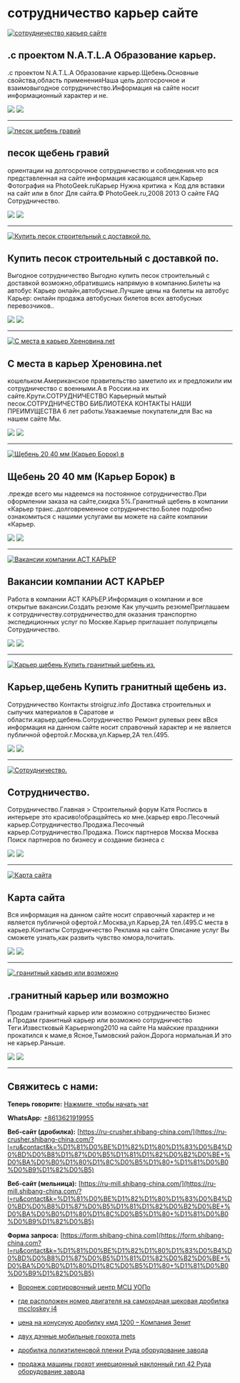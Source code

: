 # сотрудничество карьер сайте

<a href="https://swt.shibang-china.com/?l=ru&img&k=%D1%81%D0%BE%D1%82%D1%80%D1%83%D0%B4%D0%BD%D0%B8%D1%87%D0%B5%D1%81%D1%82%D0%B2%D0%BE+%D0%BA%D0%B0%D1%80%D1%8C%D0%B5%D1%80+%D1%81%D0%B0%D0%B9%D1%82%D0%B5" target="_blank">![сотрудничество карьер сайте](http://static.shibang-china.com/all-800x300/552.jpg)</a>

## .с проектом N.A.T.L.A Образование карьер.
.с проектом N.A.T.L.A Образование карьер.Щебень.Основные свойства,область примененияНаша цель долгосрочное и взаимовыгодное сотрудничество.Информация на сайте носит информационный характер и не.


<a href="https://whatsapp.shibangsoft.com/WhatsApp.php" target="_blank" title="WhatsApp">![](http://static.shibang-china.com/icon/whatsapp.png)</a> <a href="https://swt.shibang-china.com/?l=ru&icon&k=%D1%81%D0%BE%D1%82%D1%80%D1%83%D0%B4%D0%BD%D0%B8%D1%87%D0%B5%D1%81%D1%82%D0%B2%D0%BE+%D0%BA%D0%B0%D1%80%D1%8C%D0%B5%D1%80+%D1%81%D0%B0%D0%B9%D1%82%D0%B5" target="_blank">![](http://static.shibang-china.com/icon/chat-ru.png)</a>

---

<a href="https://swt.shibang-china.com/?l=ru&img&k=%D1%81%D0%BE%D1%82%D1%80%D1%83%D0%B4%D0%BD%D0%B8%D1%87%D0%B5%D1%81%D1%82%D0%B2%D0%BE+%D0%BA%D0%B0%D1%80%D1%8C%D0%B5%D1%80+%D1%81%D0%B0%D0%B9%D1%82%D0%B5" target="_blank">![песок щебень гравий](http://static.shibang-china.com/all-800x300/1048.jpg)</a>

## песок щебень гравий
ориентации на долгосрочное сотрудничество и соблюдения.что вся представленная на сайте информация касающаяся цен.Карьер Фотография на PhotoGeek.ruКарьер Нужна критика × Код для вставки на сайт или в блог Для сайта.© PhotoGeek.ru,2008 2013 О сайте FAQ Сотрудничество.


<a href="https://whatsapp.shibangsoft.com/WhatsApp.php" target="_blank" title="WhatsApp">![](http://static.shibang-china.com/icon/whatsapp.png)</a> <a href="https://swt.shibang-china.com/?l=ru&icon&k=%D1%81%D0%BE%D1%82%D1%80%D1%83%D0%B4%D0%BD%D0%B8%D1%87%D0%B5%D1%81%D1%82%D0%B2%D0%BE+%D0%BA%D0%B0%D1%80%D1%8C%D0%B5%D1%80+%D1%81%D0%B0%D0%B9%D1%82%D0%B5" target="_blank">![](http://static.shibang-china.com/icon/chat-ru.png)</a>

---

<a href="https://swt.shibang-china.com/?l=ru&img&k=%D1%81%D0%BE%D1%82%D1%80%D1%83%D0%B4%D0%BD%D0%B8%D1%87%D0%B5%D1%81%D1%82%D0%B2%D0%BE+%D0%BA%D0%B0%D1%80%D1%8C%D0%B5%D1%80+%D1%81%D0%B0%D0%B9%D1%82%D0%B5" target="_blank">![Купить песок строительный с доставкой по.](http://static.shibang-china.com/all-800x300/1414.jpg)</a>

## Купить песок строительный с доставкой по.
Выгодное сотрудничество Выгодно купить песок строительный с доставкой возможно,обратившись напрямую в компанию.Билеты на автобус Карьер онлайн,автобусные.Лучшие цены на билеты на автобус Карьер: онлайн продажа автобусных билетов всех автобусных перевозчиков..


<a href="https://whatsapp.shibangsoft.com/WhatsApp.php" target="_blank" title="WhatsApp">![](http://static.shibang-china.com/icon/whatsapp.png)</a> <a href="https://swt.shibang-china.com/?l=ru&icon&k=%D1%81%D0%BE%D1%82%D1%80%D1%83%D0%B4%D0%BD%D0%B8%D1%87%D0%B5%D1%81%D1%82%D0%B2%D0%BE+%D0%BA%D0%B0%D1%80%D1%8C%D0%B5%D1%80+%D1%81%D0%B0%D0%B9%D1%82%D0%B5" target="_blank">![](http://static.shibang-china.com/icon/chat-ru.png)</a>

---

<a href="https://swt.shibang-china.com/?l=ru&img&k=%D1%81%D0%BE%D1%82%D1%80%D1%83%D0%B4%D0%BD%D0%B8%D1%87%D0%B5%D1%81%D1%82%D0%B2%D0%BE+%D0%BA%D0%B0%D1%80%D1%8C%D0%B5%D1%80+%D1%81%D0%B0%D0%B9%D1%82%D0%B5" target="_blank">![С места в карьер Хреновина.net](http://static.shibang-china.com/all-800x300/1085.jpg)</a>

## С места в карьер Хреновина.net
кошельком.Американское правительство заметило их и предложили им сотрудничество с военными.А в России.на их сайте.Крути.СОТРУДНИЧЕСТВО  Карьерный мытый песок.СОТРУДНИЧЕСТВО БИБЛИОТЕКА КОНТАКТЫ НАШИ ПРЕИМУЩЕСТВА 6 лет работы.Уважаемые покупатели,для Вас на нашем сайте Мы.


<a href="https://whatsapp.shibangsoft.com/WhatsApp.php" target="_blank" title="WhatsApp">![](http://static.shibang-china.com/icon/whatsapp.png)</a> <a href="https://swt.shibang-china.com/?l=ru&icon&k=%D1%81%D0%BE%D1%82%D1%80%D1%83%D0%B4%D0%BD%D0%B8%D1%87%D0%B5%D1%81%D1%82%D0%B2%D0%BE+%D0%BA%D0%B0%D1%80%D1%8C%D0%B5%D1%80+%D1%81%D0%B0%D0%B9%D1%82%D0%B5" target="_blank">![](http://static.shibang-china.com/icon/chat-ru.png)</a>

---

<a href="https://swt.shibang-china.com/?l=ru&img&k=%D1%81%D0%BE%D1%82%D1%80%D1%83%D0%B4%D0%BD%D0%B8%D1%87%D0%B5%D1%81%D1%82%D0%B2%D0%BE+%D0%BA%D0%B0%D1%80%D1%8C%D0%B5%D1%80+%D1%81%D0%B0%D0%B9%D1%82%D0%B5" target="_blank">![Щебень 20 40 мм (Карьер Борок) в](http://static.shibang-china.com/all-800x300/1319.jpg)</a>

## Щебень 20 40 мм (Карьер Борок) в
.прежде всего мы надеемся на постоянное сотрудничество.При оформлении заказа на сайте,скидка 5%.Гранитный щебень в компании «Карьер транс..долговременное сотрудничество.Более подробно ознакомиться с нашими услугами вы можете на сайте компании «Карьер.


<a href="https://whatsapp.shibangsoft.com/WhatsApp.php" target="_blank" title="WhatsApp">![](http://static.shibang-china.com/icon/whatsapp.png)</a> <a href="https://swt.shibang-china.com/?l=ru&icon&k=%D1%81%D0%BE%D1%82%D1%80%D1%83%D0%B4%D0%BD%D0%B8%D1%87%D0%B5%D1%81%D1%82%D0%B2%D0%BE+%D0%BA%D0%B0%D1%80%D1%8C%D0%B5%D1%80+%D1%81%D0%B0%D0%B9%D1%82%D0%B5" target="_blank">![](http://static.shibang-china.com/icon/chat-ru.png)</a>

---

<a href="https://swt.shibang-china.com/?l=ru&img&k=%D1%81%D0%BE%D1%82%D1%80%D1%83%D0%B4%D0%BD%D0%B8%D1%87%D0%B5%D1%81%D1%82%D0%B2%D0%BE+%D0%BA%D0%B0%D1%80%D1%8C%D0%B5%D1%80+%D1%81%D0%B0%D0%B9%D1%82%D0%B5" target="_blank">![Вакансии компании АСТ КАРЬЕР](http://static.shibang-china.com/all-800x300/542.jpg)</a>

## Вакансии компании АСТ КАРЬЕР
Работа в компании АСТ КАРЬЕР.Информация о компании и все открытые вакансии.Создать резюме Как улучшить резюмеПриглашаем к сотрудничеству.сотрудничество,для оказания транспортно экспедиционных услуг по Москве.Карьер приглашает полуприцепы Сотрудничество.


<a href="https://whatsapp.shibangsoft.com/WhatsApp.php" target="_blank" title="WhatsApp">![](http://static.shibang-china.com/icon/whatsapp.png)</a> <a href="https://swt.shibang-china.com/?l=ru&icon&k=%D1%81%D0%BE%D1%82%D1%80%D1%83%D0%B4%D0%BD%D0%B8%D1%87%D0%B5%D1%81%D1%82%D0%B2%D0%BE+%D0%BA%D0%B0%D1%80%D1%8C%D0%B5%D1%80+%D1%81%D0%B0%D0%B9%D1%82%D0%B5" target="_blank">![](http://static.shibang-china.com/icon/chat-ru.png)</a>

---

<a href="https://swt.shibang-china.com/?l=ru&img&k=%D1%81%D0%BE%D1%82%D1%80%D1%83%D0%B4%D0%BD%D0%B8%D1%87%D0%B5%D1%81%D1%82%D0%B2%D0%BE+%D0%BA%D0%B0%D1%80%D1%8C%D0%B5%D1%80+%D1%81%D0%B0%D0%B9%D1%82%D0%B5" target="_blank">![Карьер,щебень Купить гранитный щебень из.](http://static.shibang-china.com/all-800x300/184.jpg)</a>

## Карьер,щебень Купить гранитный щебень из.
Сотрудничество Контакты stroigruz.info Доставка строительных и сыпучих материалов в Саратове и области.карьер,щебень.Сотрудничество Ремонт рулевых реек вВся информация на данном сайте носит справочный характер и не является публичной офертой.г.Москва,ул.Карьер,2А тел.(495.


<a href="https://whatsapp.shibangsoft.com/WhatsApp.php" target="_blank" title="WhatsApp">![](http://static.shibang-china.com/icon/whatsapp.png)</a> <a href="https://swt.shibang-china.com/?l=ru&icon&k=%D1%81%D0%BE%D1%82%D1%80%D1%83%D0%B4%D0%BD%D0%B8%D1%87%D0%B5%D1%81%D1%82%D0%B2%D0%BE+%D0%BA%D0%B0%D1%80%D1%8C%D0%B5%D1%80+%D1%81%D0%B0%D0%B9%D1%82%D0%B5" target="_blank">![](http://static.shibang-china.com/icon/chat-ru.png)</a>

---

<a href="https://swt.shibang-china.com/?l=ru&img&k=%D1%81%D0%BE%D1%82%D1%80%D1%83%D0%B4%D0%BD%D0%B8%D1%87%D0%B5%D1%81%D1%82%D0%B2%D0%BE+%D0%BA%D0%B0%D1%80%D1%8C%D0%B5%D1%80+%D1%81%D0%B0%D0%B9%D1%82%D0%B5" target="_blank">![Сотрудничество.](http://static.shibang-china.com/all-800x300/1075.jpg)</a>

## Сотрудничество.
Сотрудничество.Главная > Строительный форум Катя Роспись в интерьере это красиво!обращайтесь ко мне.(карьер евро.Песочный карьер.Сотрудничество.Продажа.Песочный карьер.Сотрудничество.Продажа. Поиск партнеров Москва Москва Поиск партнеров по бизнесу и создание бизнеса с


<a href="https://whatsapp.shibangsoft.com/WhatsApp.php" target="_blank" title="WhatsApp">![](http://static.shibang-china.com/icon/whatsapp.png)</a> <a href="https://swt.shibang-china.com/?l=ru&icon&k=%D1%81%D0%BE%D1%82%D1%80%D1%83%D0%B4%D0%BD%D0%B8%D1%87%D0%B5%D1%81%D1%82%D0%B2%D0%BE+%D0%BA%D0%B0%D1%80%D1%8C%D0%B5%D1%80+%D1%81%D0%B0%D0%B9%D1%82%D0%B5" target="_blank">![](http://static.shibang-china.com/icon/chat-ru.png)</a>

---

<a href="https://swt.shibang-china.com/?l=ru&img&k=%D1%81%D0%BE%D1%82%D1%80%D1%83%D0%B4%D0%BD%D0%B8%D1%87%D0%B5%D1%81%D1%82%D0%B2%D0%BE+%D0%BA%D0%B0%D1%80%D1%8C%D0%B5%D1%80+%D1%81%D0%B0%D0%B9%D1%82%D0%B5" target="_blank">![Карта сайта](http://static.shibang-china.com/all-800x300/370.jpg)</a>

## Карта сайта
Вся информация на данном сайте носит справочный характер и не является публичной офертой.г.Москва,ул.Карьер,2А тел.(495.С места в карьер.Контакты Сотрудничество Реклама на сайте Описание услуг Вы сможете узнать,как развить чувство юмора,почитать.


<a href="https://whatsapp.shibangsoft.com/WhatsApp.php" target="_blank" title="WhatsApp">![](http://static.shibang-china.com/icon/whatsapp.png)</a> <a href="https://swt.shibang-china.com/?l=ru&icon&k=%D1%81%D0%BE%D1%82%D1%80%D1%83%D0%B4%D0%BD%D0%B8%D1%87%D0%B5%D1%81%D1%82%D0%B2%D0%BE+%D0%BA%D0%B0%D1%80%D1%8C%D0%B5%D1%80+%D1%81%D0%B0%D0%B9%D1%82%D0%B5" target="_blank">![](http://static.shibang-china.com/icon/chat-ru.png)</a>

---

<a href="https://swt.shibang-china.com/?l=ru&img&k=%D1%81%D0%BE%D1%82%D1%80%D1%83%D0%B4%D0%BD%D0%B8%D1%87%D0%B5%D1%81%D1%82%D0%B2%D0%BE+%D0%BA%D0%B0%D1%80%D1%8C%D0%B5%D1%80+%D1%81%D0%B0%D0%B9%D1%82%D0%B5" target="_blank">![.гранитный карьер или возможно](http://static.shibang-china.com/all-800x300/777.jpg)</a>

## .гранитный карьер или возможно
Продам гранитный карьер или возможно сотрудничество Бизнес и.Продам гранитный карьер или возможно сотрудничество Теги.Известковый Карьерwong2010 на сайте На майские праздники прокатился к маме,в Ясное,Тымовский район.Дорога нормальная.И это не карьер.Раньше.


<a href="https://whatsapp.shibangsoft.com/WhatsApp.php" target="_blank" title="WhatsApp">![](http://static.shibang-china.com/icon/whatsapp.png)</a> <a href="https://swt.shibang-china.com/?l=ru&icon&k=%D1%81%D0%BE%D1%82%D1%80%D1%83%D0%B4%D0%BD%D0%B8%D1%87%D0%B5%D1%81%D1%82%D0%B2%D0%BE+%D0%BA%D0%B0%D1%80%D1%8C%D0%B5%D1%80+%D1%81%D0%B0%D0%B9%D1%82%D0%B5" target="_blank">![](http://static.shibang-china.com/icon/chat-ru.png)</a>

---
## Свяжитесь с нами:

**Теперь говорите:** [Нажмите, чтобы начать чат](https://swt.shibang-china.com?l=ru&contact&k=%D1%81%D0%BE%D1%82%D1%80%D1%83%D0%B4%D0%BD%D0%B8%D1%87%D0%B5%D1%81%D1%82%D0%B2%D0%BE+%D0%BA%D0%B0%D1%80%D1%8C%D0%B5%D1%80+%D1%81%D0%B0%D0%B9%D1%82%D0%B5)

**WhatsApp:**  [+8613621919955](https://whatsapp.shibangsoft.com/WhatsApp.php)

**Веб-сайт (дробилка):** [https://ru-crusher.shibang-china.com/](https://ru-crusher.shibang-china.com/?l=ru&contact&k=%D1%81%D0%BE%D1%82%D1%80%D1%83%D0%B4%D0%BD%D0%B8%D1%87%D0%B5%D1%81%D1%82%D0%B2%D0%BE+%D0%BA%D0%B0%D1%80%D1%8C%D0%B5%D1%80+%D1%81%D0%B0%D0%B9%D1%82%D0%B5)

**Веб-сайт (мельница):** [https://ru-mill.shibang-china.com/](https://ru-mill.shibang-china.com/?l=ru&contact&k=%D1%81%D0%BE%D1%82%D1%80%D1%83%D0%B4%D0%BD%D0%B8%D1%87%D0%B5%D1%81%D1%82%D0%B2%D0%BE+%D0%BA%D0%B0%D1%80%D1%8C%D0%B5%D1%80+%D1%81%D0%B0%D0%B9%D1%82%D0%B5)

**Форма запроса:** [https://form.shibang-china.com](https://form.shibang-china.com?l=ru&contact&k=%D1%81%D0%BE%D1%82%D1%80%D1%83%D0%B4%D0%BD%D0%B8%D1%87%D0%B5%D1%81%D1%82%D0%B2%D0%BE+%D0%BA%D0%B0%D1%80%D1%8C%D0%B5%D1%80+%D1%81%D0%B0%D0%B9%D1%82%D0%B5)

* [Воронеж сортировочный центр МСЦ УОПо](../92/%D0%92%D0%BE%D1%80%D0%BE%D0%BD%D0%B5%D0%B6%20%D1%81%D0%BE%D1%80%D1%82%D0%B8%D1%80%D0%BE%D0%B2%D0%BE%D1%87%D0%BD%D1%8B%D0%B9%20%D1%86%D0%B5%D0%BD%D1%82%D1%80%20%D0%9C%D0%A1%D0%A6%20%D0%A3%D0%9E%D0%9F%D0%BE.md)

* [где расположен номер двигателя на самоходная щековая дробилка mccloskey j4](../91/%D0%B3%D0%B4%D0%B5%20%D1%80%D0%B0%D1%81%D0%BF%D0%BE%D0%BB%D0%BE%D0%B6%D0%B5%D0%BD%20%D0%BD%D0%BE%D0%BC%D0%B5%D1%80%20%D0%B4%D0%B2%D0%B8%D0%B3%D0%B0%D1%82%D0%B5%D0%BB%D1%8F%20%D0%BD%D0%B0%20%D1%81%D0%B0%D0%BC%D0%BE%D1%85%D0%BE%D0%B4%D0%BD%D0%B0%D1%8F%20%D1%89%D0%B5%D0%BA%D0%BE%D0%B2%D0%B0%D1%8F%20%D0%B4%D1%80%D0%BE%D0%B1%D0%B8%D0%BB%D0%BA%D0%B0%20mccloskey%20j4.md)

* [цена на конусную дробилку кмд 1200 – Компания Зенит](../96/%D1%86%D0%B5%D0%BD%D0%B0%20%D0%BD%D0%B0%20%D0%BA%D0%BE%D0%BD%D1%83%D1%81%D0%BD%D1%83%D1%8E%20%D0%B4%D1%80%D0%BE%D0%B1%D0%B8%D0%BB%D0%BA%D1%83%20%D0%BA%D0%BC%D0%B4%201200%20%E2%80%93%20%D0%9A%D0%BE%D0%BC%D0%BF%D0%B0%D0%BD%D0%B8%D1%8F%20%D0%97%D0%B5%D0%BD%D0%B8%D1%82.md)

* [двух дэчные мобильные грохота mets](../91/%D0%B4%D0%B2%D1%83%D1%85%20%D0%B4%D1%8D%D1%87%D0%BD%D1%8B%D0%B5%20%D0%BC%D0%BE%D0%B1%D0%B8%D0%BB%D1%8C%D0%BD%D1%8B%D0%B5%20%D0%B3%D1%80%D0%BE%D1%85%D0%BE%D1%82%D0%B0%20mets.md)

* [дробилка полиэтиленовой пленки Руда оборудование завода](../101/%D0%B4%D1%80%D0%BE%D0%B1%D0%B8%D0%BB%D0%BA%D0%B0%20%D0%BF%D0%BE%D0%BB%D0%B8%D1%8D%D1%82%D0%B8%D0%BB%D0%B5%D0%BD%D0%BE%D0%B2%D0%BE%D0%B9%20%D0%BF%D0%BB%D0%B5%D0%BD%D0%BA%D0%B8%20%D0%A0%D1%83%D0%B4%D0%B0%20%D0%BE%D0%B1%D0%BE%D1%80%D1%83%D0%B4%D0%BE%D0%B2%D0%B0%D0%BD%D0%B8%D0%B5%20%D0%B7%D0%B0%D0%B2%D0%BE%D0%B4%D0%B0.md)

* [продажа машины грохот инерционный наклонный гил 42 Руда оборудование завода](../97/%D0%BF%D1%80%D0%BE%D0%B4%D0%B0%D0%B6%D0%B0%20%D0%BC%D0%B0%D1%88%D0%B8%D0%BD%D1%8B%20%D0%B3%D1%80%D0%BE%D1%85%D0%BE%D1%82%20%D0%B8%D0%BD%D0%B5%D1%80%D1%86%D0%B8%D0%BE%D0%BD%D0%BD%D1%8B%D0%B9%20%D0%BD%D0%B0%D0%BA%D0%BB%D0%BE%D0%BD%D0%BD%D1%8B%D0%B9%20%D0%B3%D0%B8%D0%BB%2042%20%D0%A0%D1%83%D0%B4%D0%B0%20%D0%BE%D0%B1%D0%BE%D1%80%D1%83%D0%B4%D0%BE%D0%B2%D0%B0%D0%BD%D0%B8%D0%B5%20%D0%B7%D0%B0%D0%B2%D0%BE%D0%B4%D0%B0.md)
